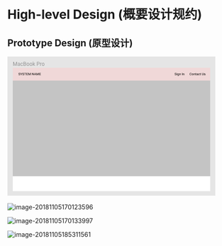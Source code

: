 # High-level Design (概要设计规约)

## Prototype Design (原型设计)

![image-20181105170051077](./学习报告/img/mockup-main.png)

![image-20181105170123596](/Users/leonliang/Developer/Operation_KnowledgeGraph/学习报告/img/mockup-signed.png)

![image-20181105170133997](/Users/leonliang/Developer/Operation_KnowledgeGraph/学习报告/img/mockup-sidebar.png)

![image-20181105185311561](/Users/leonliang/Developer/Operation_KnowledgeGraph/学习报告/img/mockup-graph.png)